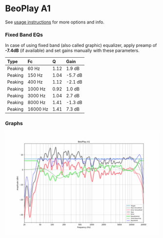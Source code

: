 # BeoPlay A1
See [usage instructions](https://github.com/jaakkopasanen/AutoEq#usage) for more options and info.

### Fixed Band EQs
In case of using fixed band (also called graphic) equalizer, apply preamp of **-7.4dB**
(if available) and set gains manually with these parameters.

| Type    | Fc       |    Q | Gain    |
|:--------|:---------|:-----|:--------|
| Peaking | 60 Hz    | 1.12 | 1.9 dB  |
| Peaking | 150 Hz   | 1.04 | -5.7 dB |
| Peaking | 400 Hz   | 1.12 | -2.1 dB |
| Peaking | 1000 Hz  | 0.92 | 1.0 dB  |
| Peaking | 3000 Hz  | 1.04 | 2.7 dB  |
| Peaking | 8000 Hz  | 1.41 | -1.3 dB |
| Peaking | 16000 Hz | 1.41 | 7.3 dB  |

### Graphs
![](./BeoPlay%20A1.png)